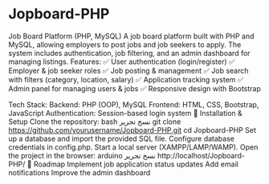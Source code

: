 # Jopboard-PHP
Job Board Platform (PHP, MySQL) A job board platform built with PHP and MySQL, allowing employers to post jobs and job seekers to apply. The system includes authentication, job filtering, and an admin dashboard for managing listings.
Features:
✅ User authentication (login/register)
✅ Employer & job seeker roles
✅ Job posting & management
✅ Job search with filters (category, location, salary)
✅ Application tracking system
✅ Admin panel for managing users & jobs
✅ Responsive design with Bootstrap

Tech Stack:
Backend: PHP (OOP), MySQL
Frontend: HTML, CSS, Bootstrap, JavaScript
Authentication: Session-based login system
🚀 Installation & Setup
Clone the repository:
bash
نسخ
تحرير
git clone https://github.com/yourusername/Jopboard-PHP.git
cd Jopboard-PHP
Set up a database and import the provided SQL file.
Configure database credentials in config.php.
Start a local server (XAMPP/LAMP/WAMP).
Open the project in the browser:
arduino
نسخ
تحرير
http://localhost/Jopboard-PHP/
📌 Roadmap
Implement job application status updates
Add email notifications
Improve the admin dashboard
